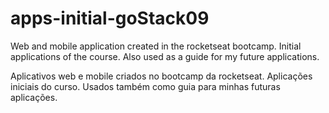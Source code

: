 # apps-initial-goStack09
 Web and mobile application created in the rocketseat bootcamp. Initial applications of the course.
 Also used as a guide for my future applications.


Aplicativos web e mobile criados no bootcamp da rocketseat. Aplicações iniciais do curso.
Usados também como guia para minhas futuras aplicações.
